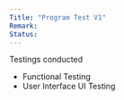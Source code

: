 ```yaml
---
Title: "Program Test V1"
Remark:
Status:
---
```


Testings conducted

- Functional Testing
- User Interface UI Testing